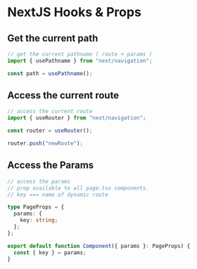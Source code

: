# NextJS Hooks & Props

## Get the current path

```ts
// get the current pathname ( route + params )
import { usePathname } from "next/navigation";

const path = usePathname();
```

## Access the current route

```ts
// access the current route
import { useRouter } from "next/navigation";

const router = useRouter();

router.push("newRoute");
```

## Access the Params

```ts
// access the params
// prop available to all page.tsx components.
// key === name of dynamic route

type PageProps = {
  params: {
    key: string;
  };
};

export default function Component({ params }: PageProps) {
  const { key } = params;
}
```
